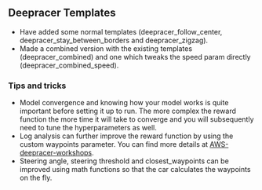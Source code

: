 ## Deepracer Templates
- Have added some normal templates (deepracer_follow_center, deepracer_stay_between_borders and deepracer_zigzag).
- Made a combined version with the existing templates (deepracer_combined) and one which tweaks the speed param directly (deepracer_combined_speed).











### Tips and tricks
- Model convergence and knowing how your model works is quite important before setting it up to run. The more complex the reward function the more time it will take to converge and you will subsequently need to tune the hyperparameters as well.
- Log analysis can further improve the reward function by using the custom waypoints parameter. You can find more details at [AWS-deepracer-workshops].
- Steering angle, steering threshold and closest_waypoints can be improved using math functions so that the car calculates the waypoints on the fly.




[//]: # (These are reference links used in the body of this note and get stripped out when the markdown processor does its job. There is no need to format nicely because it shouldn't be seen. Thanks SO - http://stackoverflow.com/questions/4823468/store-comments-in-markdown-syntax)


   [AWS-deepracer-workshops]: <https://github.com/aws-samples/aws-deepracer-workshops>